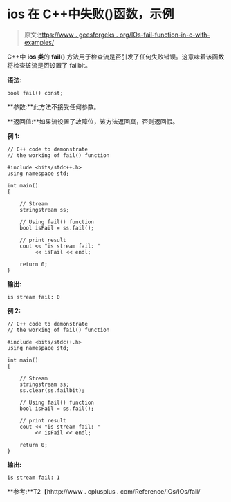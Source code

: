 # ios 在 C++中失败()函数，示例

> 原文:[https://www . geesforgeks . org/IOs-fail-function-in-c-with-examples/](https://www.geeksforgeeks.org/ios-fail-function-in-c-with-examples/)

C++中 **ios 类**的 **fail()** 方法用于检查流是否引发了任何失败错误。这意味着该函数将检查该流是否设置了 failbit。

**语法:**

```
bool fail() const;

```

**参数:**此方法不接受任何参数。

**返回值:**如果流设置了故障位，该方法返回真，否则返回假。

**例 1:**

```
// C++ code to demonstrate
// the working of fail() function

#include <bits/stdc++.h>
using namespace std;

int main()
{

    // Stream
    stringstream ss;

    // Using fail() function
    bool isFail = ss.fail();

    // print result
    cout << "is stream fail: "
         << isFail << endl;

    return 0;
}
```

**输出:**

```
is stream fail: 0

```

**例 2:**

```
// C++ code to demonstrate
// the working of fail() function

#include <bits/stdc++.h>
using namespace std;

int main()
{

    // Stream
    stringstream ss;
    ss.clear(ss.failbit);

    // Using fail() function
    bool isFail = ss.fail();

    // print result
    cout << "is stream fail: "
         << isFail << endl;

    return 0;
}
```

**输出:**

```
is stream fail: 1

```

**参考:**T2【hhttp://www . cplusplus . com/Reference/IOs/IOs/fail/